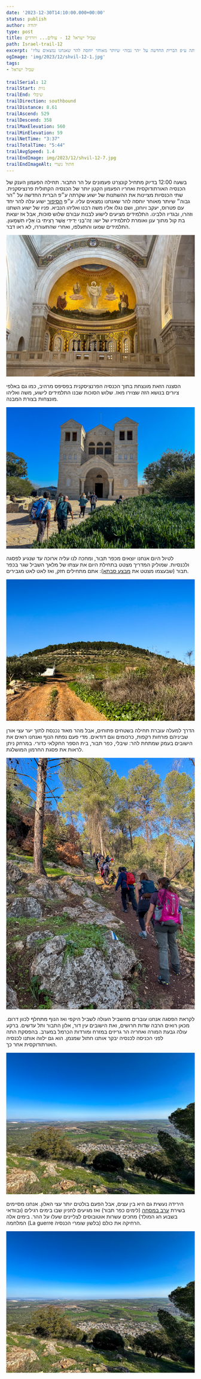 ```yaml
---
date: '2023-12-30T14:10:00.000+00:00'
status: publish
author: יהודה
type: post
title: שביל ישראל 12 - עולים... ויורדים
path: Israel-trail-12
excerpt: 'בשעה 12:00 בדיוק מתחיל קונצרט פעמונים על הר התבור. תחילה הפעמון הענק של הכנסיה האורתודוקסית ואחריו הפעמון הקטן יותר של הכנסיה הקתולית פרנציסקנית. שתי הכנסיות מציינות את ההשתנות של ישוע שקרתה ע״פ הברית החדשה על ״הר גבוה״ שיותר מאוחר יוחסה להר שאנחנו נמצאים עליו.'
ogImage: 'img/2023/12/shvil-12-1.jpg'
tags:
- שביל ישראל

trailSerial: 12
trailStart: גזית
trailEnd: שיבלי
trailDirection: southbound
trailDistance: 8.61
trailAscend: 529
trailDescend: 358
trailMaxElevation: 560
trailMinElevation: 59
trailNetTime: "3:37"
trailTotalTime: "5:44"
trailAvgSpeed: 1.4
trailEndImage: img/2023/12/shvil-12-7.jpg
trailEndImageAlt: חתול נוצרי
---
```


בשעה 12:00 בדיוק מתחיל קונצרט פעמונים על הר התבור. תחילה הפעמון הענק של הכנסיה האורתודוקסית ואחריו הפעמון הקטן יותר של הכנסיה הקתולית פרנציסקנית. שתי הכנסיות מציינות את ההשתנות של ישוע שקרתה ע״פ הברית החדשה על ״הר גבוה״ שיותר מאוחר יוחסה להר שאנחנו נמצאים עליו. ע״פ [הסיפור](https://he.wikisource.org/wiki/%D7%94%D7%91%D7%A9%D7%95%D7%A8%D7%94_%D7%A2%D7%9C_%D7%A4%D7%99_%D7%9E%D7%AA%D7%99_%D7%A4%D7%A8%D7%A7_%D7%99%D7%96) ישוע עלה להר יחד עם פטרוס, יעקב ויוחנן, ושם נגלו אליו משה רבנו ואליהו הנביא. פניו של ישוע השתנו וזהרו, ובגדיו הלבינו. התלמידים מציעים לישוע לבנות עבורם שלוש סוכות, אבל אז יוצאת בת קול מתוך ענן ואומרת לתלמידיו של ישו: זֶה־בְּנִי יְדִידִי אֲשֶׁר רָצִיתִי בוֹ אֵלָיו תִּשְׁמָעוּן. התלמידים שמעו והתעלפו, ואחרי שהתעוררו, לא ראו דבר. 

![הפסיפס בכנסית ההשתנות](/img/2023/12/shvil-12-6.jpg "הפסיפס בכנסית ההשתנות")

הסצנה הזאת מונצחת בתוך הכנסיה הפרנציסקנית בפסיפס מרהיב, כמו גם באלפי ציורים בנושא הזה שצוירו מאז. שלוש הסוכות שבנו התלמידים לישוע, משה ואליהו מונצחות בצורת המבנה.

![כנסית ההשתנות](/img/2023/12/shvil-12-5.jpg "כנסית ההשתנות")

לטיול היום אנחנו יוצאים מכפר תבור, ומחכה לנו עליה ארוכה עד שנגיע לפסגה ולכנסיות. שמוליק המדריך מצטט בתחילת היום את עצתו של מלאך השביל שגר בכפר תבור (שבעצמו מצטט את [מבצע סבתא](https://he.wikipedia.org/wiki/%D7%9E%D7%91%D7%A6%D7%A2_%D7%A1%D7%91%D7%AA%D7%90%23%D7%94%D7%9E%D7%A7%D7%95%D7%A8%D7%95%D7%AA_%D7%9C%D7%A2%D7%9C%D7%99%D7%9C%D7%AA_%D7%94%D7%A1%D7%A8%D7%98)): אתם מתחילים חזק, ואז לאט לאט מגבירים.

![התבור](/img/2023/12/shvil-12-1.jpg "התבור")

הדרך למעלה עוברת תחילה בשטחים פתוחים, אבל מהר מאוד נכנסת לתוך יער עצי אורן שביניהם פורחות רקפות, כרכומים וגם דודאים. מדי פעם נפתח הנוף ואנחנו רואים את הישובים בעמק שמתחת להר: שיבלי, כפר תבור, בית הספר החקלאי כדורי. במרחק ניתן לראות את פסגת החרמון המושלגת. 

![עולים](/img/2023/12/shvil-12-2.jpg "עולים")

לקראת הפסגה אנחנו עוברים מהשביל העולה לשביל היקפי ואז הנוף מתחלף לכוון דרום. מכאן רואים הרבה שדות חרושים, ואת הישובים עין דור, אלון התבור ותל עדשים. ברקע עולה גבעת המורה ואחריה הר גריזים במזרח ומורדות הכרמל במערב. בהפסקת התה לפני הכניסה לכנסיה יבקר אותנו חתול שמנמן. הוא גם ילווה אותנו לכנסיה האורתודוקסית אחר כך. 

![נוף לצפון מזרח](/img/2023/12/shvil-12-3.jpg "נוף לצפון מזרח")

הירידה נעשית גם היא בין עצים, אבל הפעם בולטים יותר עצי האלון. אנחנו מסיימים בשירת [ערב במסחה](https://emek.mynet.co.il/local_news/article/hkzi00fjqy) (לימים כפר תבור) ואז מגיעים לחניון שבו בימים רגילים (ובוודאי בשבוע חג המולד) מחכים עשרות אוטובוסים לצליינים שעלו על ההר. בימים אלה המלחמה (La guerre בלשון שומרי הכנסיה) הרחיקה את כולם. 

![נוף לדרום](/img/2023/12/shvil-12-3.jpg "נוף לדרום")


